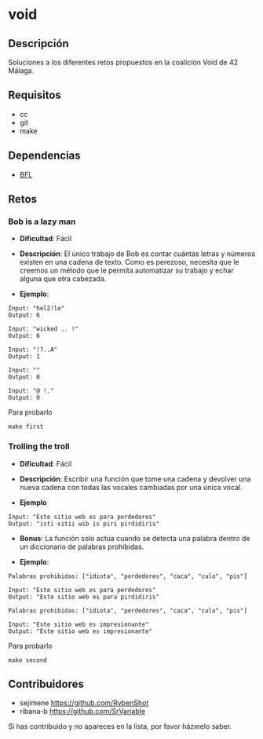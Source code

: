 # void

## Descripción

Soluciones a los diferentes retos propuestos en la coalición Void de 42 Málaga.

## Requisitos

- cc
- git
- make

## Dependencias

- [BFL](https://github.com/SrVariable/BFL/)

## Retos

### Bob is a lazy man

- **Dificultad**:  Fácil

- **Descripción**: El único trabajo de Bob es contar cuántas letras y números
existen en una cadena de texto. Como es perezoso, necesita que le creemos un
método que le permita automatizar su trabajo y echar alguna que otra cabezada.

- **Ejemplo**: 

```
Input: "hel2!lo"
Output: 6
```

```
Input: "wicked .. !"
Output: 6
```

```
Input: "!?..A"
Output: 1
```

```
Input: ""
Output: 0
```

```
Input: "@ !."
Output: 0
```

Para probarlo
```shell
make first
```

### Trolling the troll

- **Dificultad**: Fácil

- **Descripción**: Escribir una función que tome una cadena y devolver una nueva
cadena con todas las vocales cambiadas por una única vocal.

- **Ejemplo**

```
Input: "Este sitio web es para perdedores"
Output: "isti sitii wib is piri pirdidiris"
```

- **Bonus**: La función solo actúa cuando se detecta una palabra dentro de un
diccionario de palabras prohibidas.

- **Ejemplo**:

```
Palabras prohibidas: ["idiota", "perdedores", "caca", "culo", "pis"]

Input: "Este sitio web es para perdedores"
Output: "Este sitio web es para pirdidiris"
```

```
Palabras prohibidas: ["idiota", "perdedores", "caca", "culo", "pis"]

Input: "Este sitio web es impresionante"
Output: "Este sitio web es impresionante"
```

Para probarlo
```shell
make second
```

## Contribuidores

- sejimene https://github.com/RybenShot
- ribana-b https://github.com/SrVariable

Si has contribuido y no apareces en la lista, por favor házmelo saber.
